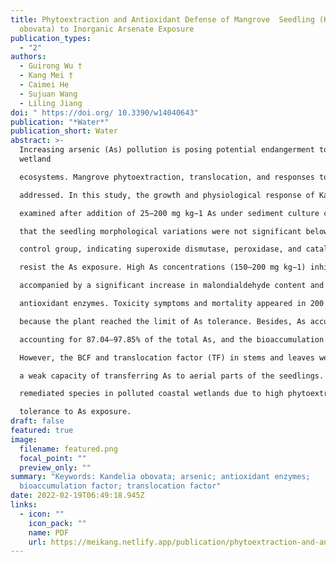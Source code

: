 ```yaml
---
title: Phytoextraction and Antioxidant Defense of Mangrove  Seedling (Kandelia
  obovata) to Inorganic Arsenate Exposure
publication_types:
  - "2"
authors:
  - Guirong Wu †
  - Kang Mei †
  - Caimei He
  - Sujuan Wang
  - Liling Jiang
doi: " https://doi.org/ 10.3390/w14040643"
publication: "*Water*"
publication_short: Water
abstract: >-
  Increasing arsenic (As) pollution is posing potential endangerment to mangrove
  wetland

  ecosystems. Mangrove phytoextraction, translocation, and responses to As exposure must be urgently

  addressed. In this study, the growth and physiological response of Kandelia obovata seedlings were

  examined after addition of 25−200 mg kg−1 As under sediment culture conditions. Results showed

  that the seedling morphological variations were not significant below 100 mg kg−1 compared to the

  control group, indicating superoxide dismutase, peroxidase, and catalase synergetic interaction to

  resist the As exposure. High As concentrations (150–200 mg kg−1) inhibited the seedling growth

  accompanied by a significant increase in malondialdehyde content and decrease in activities of

  antioxidant enzymes. Toxicity symptoms and mortality appeared in 200 mg kg−1 As, presumably

  because the plant reached the limit of As tolerance. Besides, As accumulated mainly in roots,

  accounting for 87.04–97.85% of the total As, and the bioaccumulation factor (BCF) was >100%.

  However, the BCF and translocation factor (TF) in stems and leaves were below unity, illustrating

  a weak capacity of transferring As to aerial parts of the seedlings. Overall, K. obovata is a potential

  remediated species in polluted coastal wetlands due to high phytoextraction capacity and high

  tolerance to As exposure.
draft: false
featured: true
image:
  filename: featured.png
  focal_point: ""
  preview_only: ""
summary: "Keywords: Kandelia obovata; arsenic; antioxidant enzymes;
  bioaccumulation factor; translocation factor"
date: 2022-02-19T06:49:18.945Z
links:
  - icon: ""
    icon_pack: ""
    name: PDF
    url: https://meikang.netlify.app/publication/phytoextraction-and-antioxidant-defense-of-mangrove-seedling-kandelia-obovata-to-inorganic-arsenate-exposure/meikang1_Co1-Author.pdf
---
```

